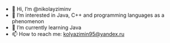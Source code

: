 - 👋 Hi, I’m @nikolayziminv
- 👀 I’m interested in Java, C++ and programming languages as a phenomenon
- 🌱 I’m currently learning Java
- 📫 How to reach me: kolyazimin95@yandex.ru

<!---
nikolayziminv/nikolayziminv is a ✨ special ✨ repository because its `README.md` (this file) appears on your GitHub profile.
You can click the Preview link to take a look at your changes.
--->
